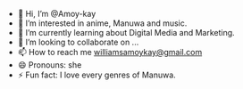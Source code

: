 - 👋 Hi, I’m @Amoy-kay
- 👀 I’m interested in anime, Manuwa and music. 
- 🌱 I’m currently learning about Digital Media and Marketing. 
- 💞️ I’m looking to collaborate on ...
- 📫 How to reach me williamsamoykay@gmail.com
- 😄 Pronouns: she
- ⚡ Fun fact: I love every genres of Manuwa. 

<!---
Amoy-kay/Amoy-kay is a ✨ special ✨ repository because its `README.md` (this file) appears on your GitHub profile.
You can click the Preview link to take a look at your changes.
--->
